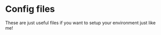 Config files
============

These are just useful files if you want to setup your environment just like me!
